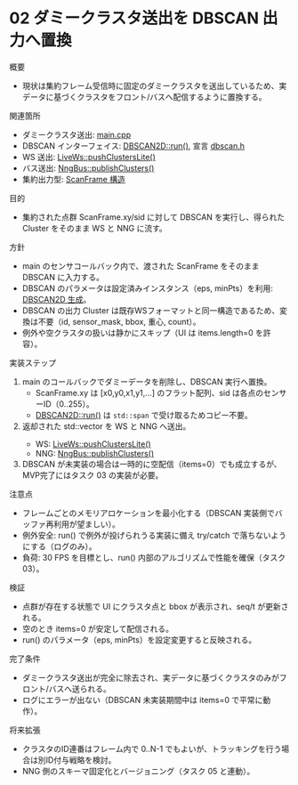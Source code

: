 # 02 ダミークラスタ送出を DBSCAN 出力へ置換

概要
- 現状は集約フレーム受信時に固定のダミークラスタを送出しているため、実データに基づくクラスタをフロント/バスへ配信するように置換する。

関連箇所
- ダミークラスタ送出: [main.cpp](src/main.cpp:67)
- DBSCAN インターフェイス: [DBSCAN2D::run()](src/detect/dbscan.cpp:4), 宣言 [dbscan.h](src/detect/dbscan.h:9)
- WS 送出: [LiveWs::pushClustersLite()](src/io/ws_handlers.cpp:78)
- バス送出: [NngBus::publishClusters()](src/io/nng_bus.cpp:9)
- 集約出力型: [ScanFrame 構造](src/core/sensor_manager.h:9)

目的
- 集約された点群 ScanFrame.xy/sid に対して DBSCAN を実行し、得られた Cluster をそのまま WS と NNG に流す。

方針
- main のセンサコールバック内で、渡された ScanFrame をそのまま DBSCAN に入力する。
- DBSCAN のパラメータは設定済みインスタンス（eps, minPts）を利用: [DBSCAN2D 生成](src/main.cpp:38)。
- DBSCAN の出力 Cluster は既存WSフォーマットと同一構造であるため、変換は不要（id, sensor_mask, bbox, 重心, count）。
- 例外や空クラスタの扱いは静かにスキップ（UI は items.length=0 を許容）。

実装ステップ
1. main のコールバックでダミーデータを削除し、DBSCAN 実行へ置換。
   - ScanFrame.xy は [x0,y0,x1,y1,...] のフラット配列、sid は各点のセンサーID（0..255）。
   - [DBSCAN2D::run()](src/detect/dbscan.cpp:4) は `std::span` で受け取るためコピー不要。
2. 返却された std::vector<Cluster> を WS と NNG へ送出。
   - WS: [LiveWs::pushClustersLite()](src/io/ws_handlers.cpp:78)
   - NNG: [NngBus::publishClusters()](src/io/nng_bus.cpp:9)
3. DBSCAN が未実装の場合は一時的に空配信（items=0）でも成立するが、MVP完了にはタスク 03 の実装が必要。

注意点
- フレームごとのメモリアロケーションを最小化する（DBSCAN 実装側でバッファ再利用が望ましい）。
- 例外安全: run() で例外が投げられうる実装に備え try/catch で落ちないようにする（ログのみ）。
- 負荷: 30 FPS を目標とし、run() 内部のアルゴリズムで性能を確保（タスク 03）。

検証
- 点群が存在する状態で UI にクラスタ点と bbox が表示され、seq/t が更新される。
- 空のとき items=0 が安定して配信される。
- run() のパラメータ（eps, minPts）を設定変更すると反映される。

完了条件
- ダミークラスタ送出が完全に除去され、実データに基づくクラスタのみがフロント/バスへ送られる。
- ログにエラーが出ない（DBSCAN 未実装期間中は items=0 で平常に動作）。

将来拡張
- クラスタのID連番はフレーム内で 0..N-1 でもよいが、トラッキングを行う場合は別ID付与戦略を検討。
- NNG 側のスキーマ固定化とバージョニング（タスク 05 と連動）。
